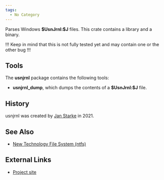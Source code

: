 ```yaml
---
tags:
  - No Category
---
```

Parses Windows **\$UsnJrnl:\$J** files. This crate contains a library
and a binary.

!!! Keep in mind that this is not fully tested yet and may contain one
or the other bug !!!

## Tools

The **usnjrnl** package contains the following tools:

- **usnjrnl_dump**, which dumps the contents of a **\$UsnJrnl:\$J**
  file.

## History

usnjrnl was created by [Jan Starke](jan_starke.md) in 2021.

## See Also

- [New Technology File System
  (ntfs)](new_technology_file_system_(ntfs).md)

## External Links

- [Project site](https://github.com/janstarke/usnjrnl/)